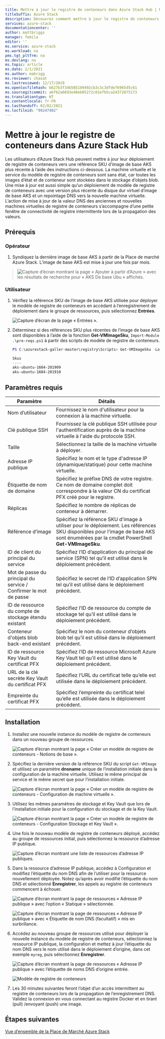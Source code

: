 ```yaml
---
title: Mettre à jour le registre de conteneurs dans Azure Stack Hub | Microsoft Docs
titleSuffix: Azure Stack
description: Découvrez comment mettre à jour le registre de conteneurs dans Azure Stack Hub.
services: azure-stack
documentationcenter: ''
author: mattbriggs
manager: femila
editor: ''
ms.service: azure-stack
ms.workload: na
pms.tgt_pltfrm: na
ms.devlang: na
ms.topic: article
ms.date: 2/1/2021
ms.author: mabrigg
ms.reviewer: chasat
ms.lastreviewed: 12/17/2019
ms.openlocfilehash: b627b3f34b585189492cb3c3c3dfdef6965d5c61
ms.sourcegitcommit: a6f62a6693e48eb05272c01efb5ca24372875173
ms.translationtype: HT
ms.contentlocale: fr-FR
ms.lasthandoff: 02/02/2021
ms.locfileid: "99247402"
---
```

# <a name="update-the-container-registry-in-azure-stack-hub"></a>Mettre à jour le registre de conteneurs dans Azure Stack Hub

Les utilisateurs d’Azure Stack Hub peuvent mettre à jour leur déploiement de registre de conteneurs vers une référence SKU d’image de base AKS plus récente à l’aide des instructions ci-dessous. La machine virtuelle et le service du modèle de registre de conteneurs sont sans état, car toutes les images d’état et de conteneur sont stockées dans le stockage d’objets blob. Une mise à jour est aussi simple qu’un déploiement de modèle de registre de conteneurs avec une version plus récente du disque dur virtuel d’image de base AKS et un repointage DNS vers la nouvelle machine virtuelle. L’action de mise à jour de la valeur DNS des anciennes et nouvelles machines virtuelles de registre de conteneurs s’accompagne d’une petite fenêtre de connectivité de registre intermittente lors de la propagation des valeurs.

## <a name="prerequisites"></a>Prérequis

### <a name="operator"></a>Opérateur

1.  Syndiquez la dernière image de base AKS à partir de la Place de marché Azure Stack. L’image de base AKS est mise à jour une fois par mois.

> ![Capture d’écran montrant la page « Ajouter à partir d’Azure » avec les résultats de recherche pour « AKS De base Ubu » affichés.](./media/container-registry-template-updating-tzl/image1.png)

### <a name="user"></a>Utilisateur

1.  Vérifiez la référence SKU de l’image de base AKS utilisée pour déployer le modèle de registre de conteneurs en accédant à l’enregistrement de déploiement dans le groupe de ressources, puis sélectionnez **Entrées**.

    ![Capture d’écran de la page « Entrées ».](./media/container-registry-template-updating-tzl/image2.png)

2.  Déterminez si des références SKU plus récentes de l’image de base AKS sont disponibles à l’aide de la fonction **Get-VMImageSku**, `Import-Module .\pre-reqs.ps1` à partir des scripts de modèle de registre de conteneurs.

    ```powershell  
    PS C:\azurestack-galler-master\registry\Scripts> Get-VMImageSku -Location Shanghai
    
    Skus                  
    ----                  
    aks-ubuntu-1604-201909
    aks-ubuntu-1604-201910 
    ```

## <a name="parameters-required"></a>Paramètres requis

| Paramètre | Détails |
| --- | --- |
| Nom d’utilisateur | Fournissez le nom d'utilisateur pour la connexion à la machine virtuelle. |
| Clé publique SSH | Fournissez la clé publique SSH utilisée pour l'authentification auprès de la machine virtuelle à l'aide du protocole SSH. |
| Taille | Sélectionnez la taille de la machine virtuelle à déployer. |
| Adresse IP publique | Spécifiez le nom et le type d'adresse IP (dynamique/statique) pour cette machine virtuelle. |
| Étiquette de nom de domaine | Spécifiez le préfixe DNS de votre registre. Ce nom de domaine complet doit correspondre à la valeur CN du certificat PFX créé pour le registre. |
| Réplicas | Spécifiez le nombre de réplicas de conteneur à démarrer. |
| Référence d’image | Spécifiez la référence SKU d'image à utiliser pour le déploiement. Les références SKU disponibles pour l'image de base AKS sont énumérées par la cmdlet PowerShell **Get-VMImageSku**. |
| ID de client du principal du service | Spécifiez l’ID d’application du principal de service (SPN) tel qu’il est utilisé dans le déploiement précédent. |
| Mot de passe du principal du service / Confirmer le mot de passe | Spécifiez le secret de l’ID d’application SPN tel qu’il est utilisé dans le déploiement précédent. |
| ID de ressource du compte de stockage étendu existant | Spécifiez l’ID de ressource du compte de stockage tel qu’il est utilisé dans le déploiement précédent. |
| Conteneur d'objets blob back-end existant | Spécifiez le nom du conteneur d’objets blob tel qu’il est utilisé dans le déploiement précédent. |
| ID de ressource Key Vault du certificat PFX | Spécifiez l’ID de ressource Microsoft Azure Key Vault tel qu’il est utilisé dans le déploiement précédent. |
| URL de la clé secrète Key Vault du certificat PFX | Spécifiez l’URL du certificat telle qu’elle est utilisée dans le déploiement précédent. |
| Empreinte du certificat PFX | Spécifiez l’empreinte du certificat telel qu’elle est utilisée dans le déploiement précédent. |

## <a name="installation"></a>Installation

1.  Installez une nouvelle instance du modèle de registre de conteneurs dans un nouveau groupe de ressources.

    ![Capture d’écran montrant la page « Créer un modèle de registre de conteneurs - Notions de base ».](./media/container-registry-template-updating-tzl/image3.png)

2.  Spécifiez la dernière version de la référence SKU du script `Get-VMImage` et utilisez un paramètre **dnsname** unique de l’installation initiale dans la configuration de la machine virtuelle. Utilisez le même principal de service et le même secret que pour l’installation initiale.

    ![Capture d’écran montrant la page « Créer un modèle de registre de conteneurs - Configuration de machine virtuelle ».](./media/container-registry-template-updating-tzl/image4.png)

3.  Utilisez les mêmes paramètres de stockage et Key Vault que lors de l’installation initiale pour la configuration du stockage et de la Key Vault.

    ![Capture d’écran montrant la page « Créer un modèle de registre de conteneurs - Configuration Stockage et Key Vault ».](./media/container-registry-template-updating-tzl/image5.png)

1.  Une fois le nouveau modèle de registre de conteneurs déployé, accédez au groupe de ressources initial, puis sélectionnez la ressource d’adresse IP publique.

    ![Capture d’écran montrant une liste de ressources d’adresse IP publiques.](./media/container-registry-template-updating-tzl/image6.png)

1.  Dans la ressource d’adresse IP publique, accédez à Configuration et modifiez l’étiquette du nom DNS afin de l’utiliser pour la ressource nouvellement déployée. Notez qu’après avoir modifié l’étiquette du nom DNS et sélectionné **Enregistrer**, les appels au registre de conteneurs commencent à échouer.

    ![Capture d’écran montrant la page de ressources « Adresse IP publique » avec l’option « Statique » sélectionnée.](./media/container-registry-template-updating-tzl/image7.png)
    
    ![Capture d’écran montrant la page de ressources « Adresse IP publique » avec « Étiquette de nom DNS (facultatif) » mis en surbrillance.](./media/container-registry-template-updating-tzl/image8.png)

2.  Accédez au nouveau groupe de ressources utilisé pour déployer la nouvelle instance du modèle de registre de conteneurs, sélectionnez la ressource IP publique, la configuration et mettez à jour l’étiquette du nom DNS vers le nom utilisé dans le déploiement d’origine, dans cet exemple `myreg`, puis sélectionnez **Enregistrer**.

    ![Capture d’écran montrant la page de ressources « Adresse IP publique » avec l’étiquette de noms DNS d’origine entrée.](./media/container-registry-template-updating-tzl/image9.png)
    
    ![Modèle de registre de conteneurs](./media/container-registry-template-updating-tzl/image10.png)

3.  Les 30 minutes suivantes feront l’objet d’un accès intermittent au registre de conteneurs lors de la propagation de l’enregistrement DNS. Validez la connexion en vous connectant au registre Docker et en tirant (pull) /envoyant (push) une image.

## <a name="next-steps"></a>Étapes suivantes

[Vue d’ensemble de la Place de Marché Azure Stack](../../operator/azure-stack-marketplace.md)
